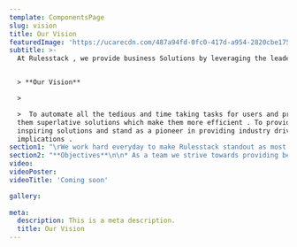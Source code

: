 ```yaml
---
template: ComponentsPage
slug: vision
title: Our Vision
featuredImage: 'https://ucarecdn.com/487a94fd-0fc0-417d-a954-2820cbe17546/'
subtitle: >-
  At Rulesstack , we provide business Solutions by leveraging the leader of BPM industry -Pega.


  > **Our Vision**

  >

  >  To automate all the tedious and time taking tasks for users and provide
  them superlative solutions which make them more efficient . To provide
  inspiring solutions and stand as a pioneer in providing industry driving
  implications .
section1: "\rWe work hard everyday to make Rulesstack standout as most valued service provider . \n\nAt Rulesstack, \n\n**Our Mission** \r\n\n* To provide Business users with most compelling technical solutions ever possible\n* To accelerate client Business transition to a best possible implementation \n* To build best technical solutions to drive and give best results to customers ."
section2: "**Objectives**\n\n* As a team we strive towards providing best solutions .\r\n* In today’s business centric economy, we  re-engineer corporate business processes in order by taking  advantage of new technological know-hows in IT. \r\n* We make sure to provide a solution that fits to your evolving business needs. We give our supportive hands to clients to embrace to success . \r\n* Our team works together in providing the most up to date solutions and we help clients to evolve and transition smooth towards the changing times ."
video: 
videoPoster: 
videoTitle: 'Coming soon'

gallery:
  
meta:
  description: This is a meta description.
  title: Our Vision
---
```

